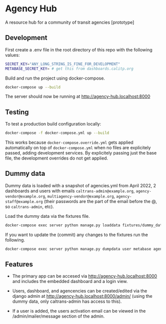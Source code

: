 # Agency Hub

A resource hub for a community of transit agencies [prototype]

## Development

First create a .env file in the root directory of this repo with the following values:

```bash
SECRET_KEY="ANY_LONG_STRING_IS_FINE_FOR_DEVELOPMENT"
METABASE_SECRET_KEY= # get this from dashboards.calitp.org
```

Build and run the project using docker-compose.

```bash
docker-compose up --build
```

The server should now be running at <http://agency-hub.localhost:8000>

## Testing

To test a production build configuration locally:

```bash
docker-compose -f docker-compose.yml up --build
```

This works because `docker-compose.override.yml` gets applied automatically on top of `docker-compose.yml` when no files are explicitely passed, adding development services. By explicitely passing just the base file, the development overrides do not get applied.

## Dummy data

Dummy data is loaded with a snapshot of agencies.yml from April 2022, 2 dashboards and users with emails `caltrans-admin@example.org`, `agency-vendor@example.org`, `multiagency-vendor@example.org`, `agency-staff@example.org` (their passwords are the part of the email before the @, so `caltrans-admin`, etc).

Load the dummy data via the fixtures file.

```bash
docker-compose exec server python manage.py loaddata fixtures/dummy_data.json
```

If you want to update the (commit) any changes to the fixtures run the following.

```bash
docker-compose exec server python manage.py dumpdata user metabase agency --indent 2 > server/fixtures/dummy_data.json
```

## Features

* The primary app can be accesed via <http://agency-hub.localhost:8000> and includes the embedded dashboard and a login view.

* Users, dashboard, and agencencies can be created/edited via the django admin at <http://agency-hub.localhost:8000/admin/> (using the dummy data, only caltrans-admin has access to this).

* If a user is added, the users activation email can be viewed in the /admin/mailer/message section of the admin.
